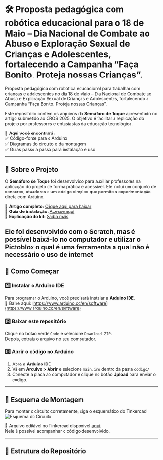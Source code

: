 # 🛠️ Proposta pedagógica com robótica educacional para o 18 de Maio – Dia Nacional de Combate ao Abuso e Exploração Sexual de Crianças e Adolescentes, fortalecendo a Campanha “Faça Bonito. Proteja nossas Crianças”.


 Proposta pedagógica com robótica educacional para trabalhar com crianças e adolescentes no dia 18 de Maio – Dia Nacional de Combate ao Abuso e Exploração Sexual de Crianças e Adolescentes, fortalecendo a Campanha “Faça Bonito. Proteja nossas Crianças”. 

 
Este repositório contém os arquivos do **Semáforo de Toque** apresentado no artigo submetido ao CROS 2025. O objetivo é facilitar a replicação do projeto por professores e entusiastas da educação tecnológica.  

📌 **Aqui você encontrará:**  
✅ Código-fonte para o Arduino  
✅ Diagramas do circuito e da montagem  
✅ Guias passo a passo para instalação e uso  

---

## 📖 Sobre o Projeto

O **Semáforo de Toque** foi desenvolvido para auxiliar professores na aplicação do projeto de forma prática e acessível. Ele inclui um conjunto de sensores, atuadores e um código simples que permite a experimentação direta com Arduino.

🔹 **Artigo completo:** [Clique aqui para baixar](artigo/Artigo_CROS_2025.pdf)  
🔹 **Guia de instalação:** [Acesse aqui](docs/Guia_Instalacao.pdf)  
🔹 **Explicação do kit:** [Saiba mais](docs/Explicacao_Kit.pdf)  

Ele foi desenvolvido com o Scratch, mas é possível baixá-lo no computador e utilizar o Pictoblox o qual é uma ferramenta a qual não é necessário o uso de internet
---

## 🚀 Como Começar

### 1️⃣ Instalar o Arduino IDE
Para programar o Arduino, você precisará instalar a **Arduino IDE**.  
🔹 Baixe aqui: [https://www.arduino.cc/en/software](https://www.arduino.cc/en/software)  

### 2️⃣ Baixar este repositório  
Clique no botão verde `Code` e selecione `Download ZIP`.  
Depois, extraia o arquivo no seu computador.

### 3️⃣ Abrir o código no Arduino  
1. Abra a **Arduino IDE**  
2. Vá em **Arquivo > Abrir** e selecione `main.ino` dentro da pasta `codigo/`  
3. Conecte a placa ao computador e clique no botão **Upload** para enviar o código.

---

## 🔌 Esquema de Montagem  

Para montar o circuito corretamente, siga o esquemático do Tinkercad: 
![Esquema do Circuito](https://github.com/user-attachments/assets/8c26f8ab-469d-4e7f-a1f7-f11920b2cf13)

📁 Arquivo editável no Tinkercad disponível [aqui]([diagramas/esquema_fritzing.fzz](https://www.tinkercad.com/things/8RZVnZijdXk-blocos-basico-projeto-final-ura-semaforo-do-toque/editel?returnTo=https%3A%2F%2Fwww.tinkercad.com%2Fdashboard&sharecode=EfCjQ7wGkWV9qOgfhJBTSa1cPoLGCROROw2fKsu0JTg)).  
Nele é possível acompanhar o código desenvolvido.

---

## 📂 Estrutura do Repositório  

